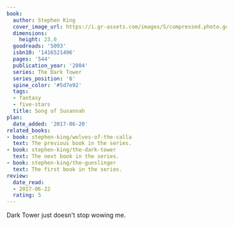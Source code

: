 ```yaml
---
book:
  author: Stephen King
  cover_image_url: https://i.gr-assets.com/images/S/compressed.photo.goodreads.com/books/1554221361l/5093._SY160_.jpg
  dimensions:
    height: 23.0
  goodreads: '5093'
  isbn10: '1416521496'
  pages: '544'
  publication_year: '2004'
  series: The Dark Tower
  series_position: '6'
  spine_color: '#5d7e92'
  tags:
  - fantasy
  - five-stars
  title: Song of Susannah
plan:
  date_added: '2017-06-20'
related_books:
- book: stephen-king/wolves-of-the-calla
  text: The previous book in the series.
- book: stephen-king/the-dark-tower
  text: The next book in the series.
- book: stephen-king/the-gunslinger
  text: The first book in the series.
review:
  date_read:
  - 2017-06-22
  rating: 5
---
```


Dark Tower just doesn't stop wowing me.
